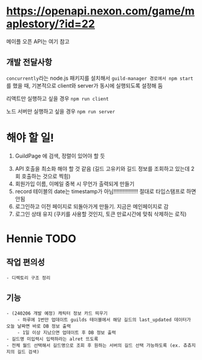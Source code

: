 # https://openapi.nexon.com/game/maplestory/?id=22

메이플 오픈 API는 여기 참고


## 개발 전달사항
`concurrently`라는 node.js 패키지를 설치해서 `guild-manager 경로에서 npm start`를 했을 때, 기본적으로 client와 server가 동시에 실행되도록 설정해 둠
   
리액트만 실행하고 싶을 경우 `npm run client`

노드 서버만 실행하고 싶을 경우 `npm run server`

# 해야 할 일!
1. GuildPage 에 검색, 정렬이 있어야 할 듯
<!-- 2. Adminpage : DB에서 길드 코드와 n주차 조회해서 데이터 불러오기 -->
3. API 호출을 최소화 해야 할 것 같음 (길드 고유키와 길드 정보를 조회하고 있는데 2회 호출하는 것으로 찍힘)
4. 회원가입 이름, 이메일 중복 시 무언가 출력되게 만들기
5. record 테이블의 date는 timestamp가 아님!!!!!!!!!!!!!!!! 절대로 타입스탬프로 하면 안됨
6. 로그인하고 이전 페이지로 되돌아가게 만들기. 지금은 메인페이지로 감
7. 로그인 상태 유지 (쿠키를 사용할 것인지, 토큰 만료시간에 맞춰 삭제하는 로직)

# Hennie TODO

## 작업 편의성
    - 디렉토리 구조 정리

## 기능    
    - (240206 개발 예정) 캐릭터 정보 카드 띄우기
        - 하루에 1번만 업데이트 guilds 테이블에서 해당 길드의 last_updated 데이터가 오늘 날짜면 바로 DB 정보 출력
        - 1일 이상 지났으면 업데이트 후 DB 정보 출력
    - 길드명 미입력시 입력하라는 alret 뜨도록
    - 전체 월드 선택해서 길드명으로 조회 후 원하는 서버의 길드 선택 가능하도록 (ex. 츄츄지지의 길드 검색)
